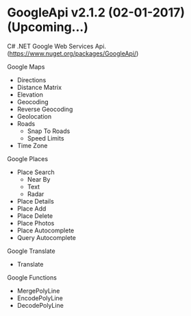 GoogleApi v2.1.2 (02-01-2017) (Upcoming...)
=================================

C# .NET Google Web Services Api. (https://www.nuget.org/packages/GoogleApi/)



Google Maps
  * Directions
  * Distance Matrix
  * Elevation
  * Geocoding 
  * Reverse Geocoding
  * Geolocation
  * Roads 
    * Snap To Roads
    * Speed Limits
  * Time Zone



Google Places
  * Place Search
    * Near By
	* Text
	* Radar
  * Place Details
  * Place Add
  * Place Delete
  * Place Photos
  * Place Autocomplete
  * Query Autocomplete



Google Translate 
  * Translate



Google Functions 
  * MergePolyLine
  * EncodePolyLine
  * DecodePolyLine

